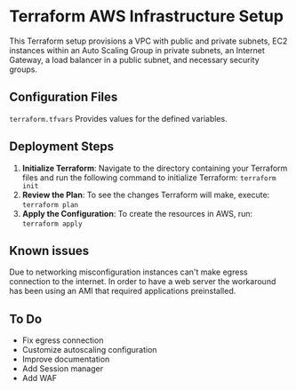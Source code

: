 # Terraform AWS Infrastructure Setup

This Terraform setup provisions a VPC with public and private subnets, EC2 instances within an Auto Scaling Group in private subnets, an Internet Gateway, a load balancer in a public subnet, and necessary security groups.

## Configuration Files

`terraform.tfvars` Provides values for the defined variables.

## Deployment Steps

1. **Initialize Terraform**:
   Navigate to the directory containing your Terraform files and run the following command to initialize Terraform: `terraform init`
2. **Review the Plan**:
   To see the changes Terraform will make, execute: `terraform plan`
3. **Apply the Configuration**:
   To create the resources in AWS, run: `terraform apply`

## Known issues

Due to networking misconfiguration instances can't make egress connection to the internet. In order to have a web server the workaround has been using an AMI that required applications preinstalled.

## To Do

- Fix egress connection
- Customize autoscaling configuration
- Improve documentation
- Add Session manager
- Add WAF
